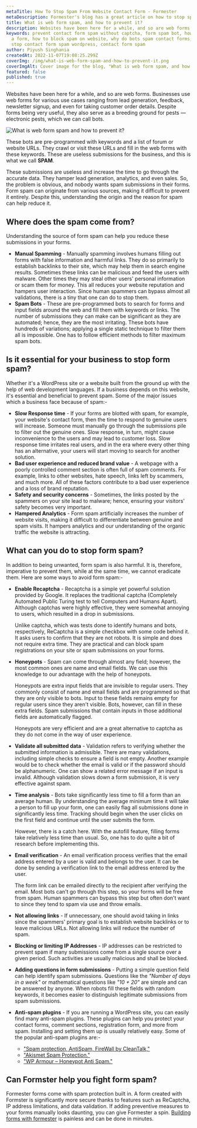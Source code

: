 ```yaml
---
metaTitle: How To Stop Spam From Website Contact Form - Formester
metaDescription: Formester's blog has a great article on how to stop spam from website contact form. This is essential for keeping your website clean and your visitors safe. Read more here.
title: What is web form spam, and how to prevent it?
description: Websites have been here for a while, and so are web forms. Businesses use web forms for various use cases ranging from lead generation, feedback, newsletter signup, and even for taking customer order details. Despite forms being very useful, they also serve as a breeding ground for pests — electronic pests, which we can call bots.
keywords: prevent contact form spam without captcha, form spam bot, how to spam
  a form, how to block spam on website, why do bots spam contact forms, how to
  stop contact form spam wordpress, contact form spam
author: Piyush Singhania
createdAt: 2022-11-07T19:08:25.299Z
coverImg: /img/what-is-web-form-spam-and-how-to-prevent-it.png
coverImgAlt: Cover image for the blog, "What is web form spam, and how to prevent it?"
featured: false
published: true
---
```


Websites have been here for a while, and so are web forms.
Businesses use web forms for various use cases ranging from lead generation,
feedback, newsletter signup, and even for taking customer order details.
Despite forms being very useful, they also serve as a breeding ground for
pests — electronic pests, which we can call bots.

![What is web form spam and how to prevent it?](/img/what-is-web-form-spam-and-how-to-prevent-it.png 'What is web form spam and how to prevent it?')

These bots are pre-programmed with keywords and a list of forum or website URLs. They crawl or visit these URLs and fill in the web forms with these keywords. These are useless submissions for the business, and this is what we call **SPAM**.

These submissions are useless and increase the time to go through the accurate data. They hamper lead generation, analytics, and even sales. So, the problem is obvious, and nobody wants spam submissions in their forms. Form spam can originate from various sources, making it difficult to prevent it entirely. Despite this, understanding the origin and the reason for spam can help reduce it.

## Where does the spam come from?

Understanding the source of form spam can help you reduce these submissions in your forms.

- **Manual Spamming** - Manually spamming involves humans filling out forms with false information and harmful links. They do so primarily to establish backlinks to their site, which may help them in search engine results. Sometimes these links can be malicious and feed the users with malware. Other times they may steal other users' personal information or scam them for money. This all reduces your website reputation and hampers user interaction. Since human spammers can bypass almost all validations, there is a tiny that one can do to stop them.
- **Spam Bots** - These are pre-programmed bots to search for forms and input fields around the web and fill them with keywords or links. The number of submissions they can make can be significant as they are automated; hence, they are the most irritating. These bots have hundreds of variations; applying a single static technique to filter them all is impossible. One has to follow efficient methods to filter maximum spam bots.

## Is it essential for your business to stop form spam?

Whether it's a WordPress site or a website built from the ground up with the help of web development languages. If a business depends on this website, it's essential and beneficial to prevent spam. Some of the major issues which a business face because of spam:-

- **Slow Response time** - If your forms are blotted with spam, for example, your website's contact form, then the time to respond to genuine users will increase. Someone must manually go through the submissions pile to filter out the genuine ones. Slow response, in turn, might cause inconvenience to the users and may lead to customer loss. Slow response time irritates real users, and in the era where every other thing has an alternative, your users will start moving to search for another solution.
- **Bad user experience and reduced brand value** - A webpage with a poorly controlled comment section is often full of spam comments. For example, links to other websites, hate speech, links left by scammers, and much more. All of these factors contribute to a bad user experience and a loss of brand reputation.
- **Safety and security concerns** - Sometimes, the links posted by the spammers on your site lead to malware; hence, ensuring your visitors' safety becomes very important.
- **Hampered Analytics** - Form spam artificially increases the number of website visits, making it difficult to differentiate between genuine and spam visits. It hampers analytics and our understanding of the organic traffic the website is attracting.

## What can you do to stop form spam?

In addition to being unwanted, form spam is also harmful. It is, therefore, imperative to prevent them, while at the same time, we cannot eradicate them. Here are some ways to avoid form spam:-

- **Enable Recaptcha** - Recaptcha is a simple yet powerful solution provided by Google. It replaces the traditional captcha (Completely Automated Public Turing test to tell Computers and Humans Apart). Although captchas were highly effective, they were somewhat annoying to users, which resulted in a drop in submissions.

  Unlike captcha, which was tests done to identify humans and bots, respectively, ReCaptcha is a simple checkbox with some code behind it. It asks users to confirm that they are not robots. It is simple and does not require extra time. They are practical and can block spam registrations on your site or spam submissions on your forms.

- **Honeypots** - Spam can come through almost any field; however, the most common ones are name and email fields. We can use this knowledge to our advantage with the help of honeypots.

  Honeypots are extra input fields that are invisible to regular users. They commonly consist of name and email fields and are programmed so that they are only visible to bots. Input to these fields remains empty for regular users since they aren't visible. Bots, however, can fill in these extra fields. Spam submissions that contain inputs in those additional fields are automatically flagged.

  Honeypots are very efficient and are a great alternative to captcha as they do not come in the way of user experience.

- **Validate all submitted data** - Validation refers to verifying whether the submitted information is admissible. There are many validations, including simple checks to ensure a field is not empty. Another example would be to check whether the email is valid or if the password should be alphanumeric. One can show a related error message if an input is invalid. Although validation slows down a form submission, it is very effective against spam.
- **Time analysis** - Bots take significantly less time to fill a form than an average human. By understanding the average minimum time it will take a person to fill up your form, one can easily flag all submissions done in significantly less time. Tracking should begin when the user clicks on the first field and continue until the user submits the form.

  However, there is a catch here. With the autofill feature, filling forms take relatively less time than usual. So, one has to do quite a bit of research before implementing this.

- **Email verification** - An email verification process verifies that the email address entered by a user is valid and belongs to the user. It can be done by sending a verification link to the email address entered by the user.

  The form link can be emailed directly to the recipient after verifying the email. Most bots can't go through this step, so your forms will be free from spam. Human spammers can bypass this step but often don't want to since they tend to spam via use and throw emails.

- **Not allowing links** - If unnecessary, one should avoid taking in links since the spammers' primary goal is to establish website backlinks or to leave malicious URLs. Not allowing links will reduce the number of spam.
- **Blocking or limiting IP Addresses** - IP addresses can be restricted to prevent spam if many submissions come from a single source over a given period. Such activities are usually malicious and shall be blocked.
- **Adding questions in form submissions** - Putting a simple question field can help identify spam submissions. Questions like the _"Number of days in a week"_ or mathematical questions like _"10 + 20"_ are simple and can be answered by anyone. When robots fill these fields with random keywords, it becomes easier to distinguish legitimate submissions from spam submissions.
- **Anti-spam plugins** - If you are running a WordPress site, you can easily find many anti-spam plugins. These plugins can help you protect your contact forms, comment sections, registration form, and more from spam. Installing and setting them up is usually relatively easy. Some of the popular anti-spam plugins are:-

  - ["Spam protection, AntiSpam, FireWall by CleanTalk," ](https://wordpress.org/plugins/cleantalk-spam-protect/)
  - ["Akismet Spam Protection."](https://wordpress.org/plugins/akismet/)
  - ["WP Armour – Honeypot Anti Spam."](https://wordpress.org/plugins/honeypot/)

## Can Formster help you fight form spam?

Formester forms come with spam protection built in. A form created with Formster is significantly more secure thanks to features such as ReCaptcha, IP address limitations, and data validation. If adding preventive measures to your forms manually looks daunting, you can give Formester a spin. [Building forms with formester](/blog/how-to-create-form-or-survey/) is painless and can be done in minutes.
